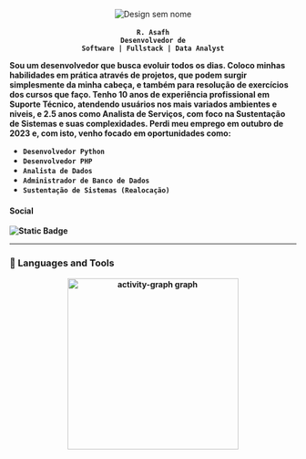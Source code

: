 <div align='center'>
  
  ![Design sem nome](https://github.com/rasafhdev/rasafhdev/assets/139464196/dbd4356b-4bd9-4971-8283-b9cb55c427c4)

  <code><strong>R. Asafh</stong></code></br>
  <code>Desenvolvedor de Software | Fullstack | Data Analyst</code>
</div>

Sou um desenvolvedor que busca evoluir todos os dias. Coloco minhas habilidades em prática através de projetos, que podem surgir simplesmente da minha cabeça, e também para resolução de exercícios dos cursos que faço. Tenho 10 anos de experiência profissional em Suporte Técnico, atendendo usuários nos mais variados ambientes e niveis, e 2.5 anos como Analista de Serviços, com foco na Sustentação de Sistemas e suas complexidades. Perdi meu emprego em outubro de 2023 e, com isto, venho focado em oportunidades como:

<div>
  <ul>
    <li><code>Desenvolvedor Python</code></li>
    <li><code>Desenvolvedor PHP</code></li>
    <li><code>Analista de Dados</code></li>
    <li><code>Administrador de Banco de Dados</code></li>
    <li><code>Sustentação de Sistemas (Realocação)</code></li>
  </ul>
</div>


#### Social

![Static Badge](https://img.shields.io/badge/linkedin-blue?style=for-the-badge&logo=linkedin&cacheSeconds=linkedin.com%2Fin%2Frodrigoasafh)



---

### 🧰 Languages and Tools



<div align="center">
  <img src="https://github-readme-activity-graph.vercel.app/graph?username=rasafhdev&radius=16&theme=react&area=true&order=5" height="300" alt="activity-graph graph"  />
</div>
